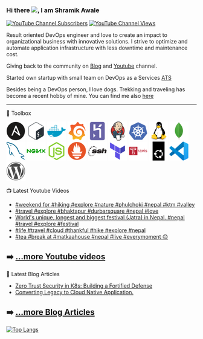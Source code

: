### Hi there <img src="https://raw.githubusercontent.com/MartinHeinz/MartinHeinz/master/wave.gif" width="30px">, I am Shramik Awale
[![YouTube Channel Subscribers](https://img.shields.io/youtube/channel/subscribers/UCTmZA3ZlxWh8dG149swJiVA?label=Subscribe%20to%20Nepali%20DevOps&style=social)](https://www.youtube.com/channel/UCTmZA3ZlxWh8dG149swJiVA) [![YouTube Channel Views](https://img.shields.io/youtube/channel/views/UCTmZA3ZlxWh8dG149swJiVA?label=Total%20views%20of%20my%20channel&style=social)](https://www.youtube.com/channel/UCTmZA3ZlxWh8dG149swJiVA/videos)

Result oriented DevOps engineer and love to create an impact to organizational business with innovative solutions. I strive to optimize and automate application infrastructure with less downtime and maintenance cost. 

Giving back to the community on [Blog](https://medium.com/@shramikawale) and [Youtube](https://www.youtube.com/channel/UCTmZA3ZlxWh8dG149swJiVA/videos) channel.

Started own startup with small team on DevOps as a Services [ATS](https://awaketechsolution.com)

Besides being a DevOps person, I love dogs. Trekking and traveling has become a recent hobby of mine. You can find me also [here](https://shramikawale.ml)

---

🧰 Toolbox

<img src="https://github.com/devicons/devicon/blob/master/icons/ansible/ansible-original.svg" alt="Ansible Logo" width="50" height="50" /> <img src="https://github.com/devicons/devicon/blob/master/icons/bash/bash-original.svg" alt="Bash Logo" width="50" height="50" /> <img src="https://github.com/devicons/devicon/blob/master/icons/docker/docker-plain.svg" alt="Docker Logo" width="50" height="50" /> <img src="https://github.com/devicons/devicon/blob/master/icons/grafana/grafana-original.svg" alt="Grafana Logo" width="50" height="50" /> <img src="https://github.com/devicons/devicon/blob/master/icons/heroku/heroku-plain.svg" alt="Heroku Logo" width="50" height="50" /> <img src="https://github.com/devicons/devicon/blob/master/icons/jenkins/jenkins-original.svg" alt="Jenkins Logo" width="50" height="50" /> <img src="https://github.com/devicons/devicon/blob/master/icons/kubernetes/kubernetes-plain.svg" alt="Kubernetes Logo" width="50" height="50" /> <img src="https://github.com/devicons/devicon/blob/master/icons/linux/linux-original.svg" alt="Linux Logo" width="50" height="50" /> <img src="https://github.com/devicons/devicon/blob/master/icons/mongodb/mongodb-original.svg" alt="MongoDB Logo" width="50" height="50" /> <img src="https://github.com/devicons/devicon/blob/master/icons/mysql/mysql-original.svg" alt="mysql Logo" width="50" height="50" /> <img src="https://github.com/devicons/devicon/blob/master/icons/nginx/nginx-original.svg" alt="nginx Logo" width="50" height="50" /> <img src="https://github.com/devicons/devicon/blob/master/icons/nodejs/nodejs-original.svg" alt="nodejs Logo" width="50" height="50" /> <img src="https://github.com/devicons/devicon/blob/master/icons/prometheus/prometheus-original.svg" alt="Prometheus Logo" width="50" height="50" /> <img src="https://github.com/devicons/devicon/blob/master/icons/ssh/ssh-original-wordmark.svg" alt="ssh Logo" width="50" height="50" /> <img src="https://github.com/devicons/devicon/blob/master/icons/terraform/terraform-original.svg" alt="Terrafrom Logo" width="50" height="50" /> <img src="https://github.com/devicons/devicon/blob/master/icons/travis/travis-plain-wordmark.svg" alt="Travis Logo" width="50" height="50" /> <img src="https://github.com/devicons/devicon/blob/master/icons/ubuntu/ubuntu-plain.svg" alt="Ubuntu Logo" width="50" height="50" /> <img src="https://github.com/devicons/devicon/blob/master/icons/vscode/vscode-original.svg" alt="vscode Logo" width="50" height="50" /> <img src="https://github.com/devicons/devicon/blob/master/icons/wordpress/wordpress-plain.svg" alt="Wordpress Logo" width="50" height="50" />

📺 Latest Youtube Videos

<!-- YOUTUBE-VIDEOS-LIST:START -->
- [#weekend for #hiking #explore #nature #phulchoki #nepal #ktm #valley](https://www.youtube.com/watch?v=F3IB8grXhOs)
- [#travel #explore #bhaktapur #durbarsquare #nepal #love](https://www.youtube.com/watch?v=VezEFsfUoT8)
- [World&#39;s unique, longest and biggest festival &lpar;Jatra&rpar; in Nepal. #nepal #travel #explore #festival](https://www.youtube.com/watch?v=9--MTBmTQC8)
- [#life #travel #cloud #thankful #hike #explore #nepal](https://www.youtube.com/watch?v=v04zdtFniVI)
- [#tea #break at #matkaahouse #nepal #live #everymoment 😊](https://www.youtube.com/watch?v=xhUl6CkThr4)
<!-- YOUTUBE-VIDEOS-LIST:END -->

➡️ [...more Youtube videos](https://www.youtube.com/channel/UCTmZA3ZlxWh8dG149swJiVA/videos)
---

📘 Latest Blog Articles

<!-- BLOG-POST-LIST:START -->
- [Zero Trust Security in K8s: Building a Fortified Defense](https://shramikawale.medium.com/zero-trust-security-in-kubernetes-building-a-fortified-defense-cd8f131fa231?source=rss-f8d8178d69b7------2)
- [Converting Legacy to Cloud Native Application.](https://shramikawale.medium.com/cts-converting-legacy-to-cloud-native-application-9c777eb33023?source=rss-f8d8178d69b7------2)
<!-- BLOG-POST-LIST:END -->

➡️ [...more Blog Articles](https://medium.com/@shramikawale)
---

[![Top Langs](https://github-readme-stats.vercel.app/api/top-langs/?username=shramikawale&show_icons=true&theme=dark)](https://github.com/anuraghazra/github-readme-stats)

<!--
**shramikawale/shramikawale** is a ✨ _special_ ✨ repository because its `README.md` (this file) appears on your GitHub profile.

Here are some ideas to get you started:

- 🔭 I’m currently working on ...
- 🌱 I’m currently learning ...
- 👯 I’m looking to collaborate on ...
- 🤔 I’m looking for help with ...
- 💬 Ask me about ...
- 📫 How to reach me: ...
- 😄 Pronouns: ...
- ⚡ Fun fact: ...
-->
